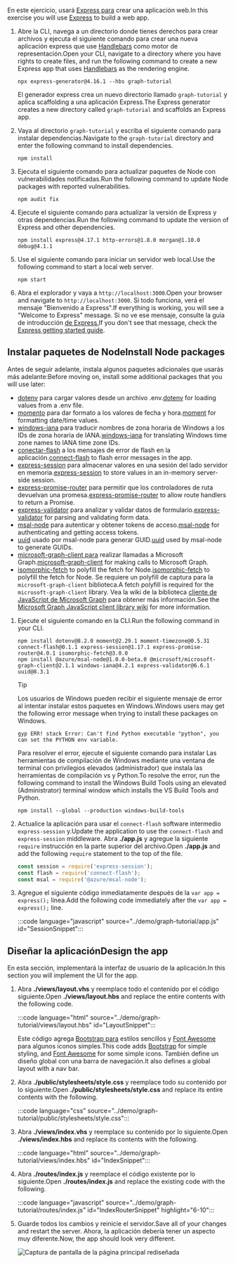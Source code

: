 <!-- markdownlint-disable MD002 MD041 -->

<span data-ttu-id="c8d8a-101">En este ejercicio, usará [Express para](http://expressjs.com/) crear una aplicación web.</span><span class="sxs-lookup"><span data-stu-id="c8d8a-101">In this exercise you will use [Express](http://expressjs.com/) to build a web app.</span></span>

1. <span data-ttu-id="c8d8a-102">Abre la CLI, navega a un directorio donde tienes derechos para crear archivos y ejecuta el siguiente comando para crear una nueva aplicación express que use [Handlebars](http://handlebarsjs.com/) como motor de representación.</span><span class="sxs-lookup"><span data-stu-id="c8d8a-102">Open your CLI, navigate to a directory where you have rights to create files, and run the following command to create a new Express app that uses [Handlebars](http://handlebarsjs.com/) as the rendering engine.</span></span>

    ```Shell
    npx express-generator@4.16.1 --hbs graph-tutorial
    ```

    <span data-ttu-id="c8d8a-103">El generador express crea un nuevo directorio llamado `graph-tutorial` y aplica scaffolding a una aplicación Express.</span><span class="sxs-lookup"><span data-stu-id="c8d8a-103">The Express generator creates a new directory called `graph-tutorial` and scaffolds an Express app.</span></span>

1. <span data-ttu-id="c8d8a-104">Vaya al directorio `graph-tutorial` y escriba el siguiente comando para instalar dependencias.</span><span class="sxs-lookup"><span data-stu-id="c8d8a-104">Navigate to the `graph-tutorial` directory and enter the following command to install dependencies.</span></span>

    ```Shell
    npm install
    ```

1. <span data-ttu-id="c8d8a-105">Ejecuta el siguiente comando para actualizar paquetes de Node con vulnerabilidades notificadas.</span><span class="sxs-lookup"><span data-stu-id="c8d8a-105">Run the following command to update Node packages with reported vulnerabilities.</span></span>

    ```Shell
    npm audit fix
    ```

1. <span data-ttu-id="c8d8a-106">Ejecute el siguiente comando para actualizar la versión de Express y otras dependencias.</span><span class="sxs-lookup"><span data-stu-id="c8d8a-106">Run the following command to update the version of Express and other dependencies.</span></span>

    ```Shell
    npm install express@4.17.1 http-errors@1.8.0 morgan@1.10.0 debug@4.1.1
    ```

1. <span data-ttu-id="c8d8a-107">Use el siguiente comando para iniciar un servidor web local.</span><span class="sxs-lookup"><span data-stu-id="c8d8a-107">Use the following command to start a local web server.</span></span>

    ```Shell
    npm start
    ```

1. <span data-ttu-id="c8d8a-108">Abra el explorador y vaya a `http://localhost:3000`.</span><span class="sxs-lookup"><span data-stu-id="c8d8a-108">Open your browser and navigate to `http://localhost:3000`.</span></span> <span data-ttu-id="c8d8a-109">Si todo funciona, verá el mensaje "Bienvenido a Express".</span><span class="sxs-lookup"><span data-stu-id="c8d8a-109">If everything is working, you will see a "Welcome to Express" message.</span></span> <span data-ttu-id="c8d8a-110">Si no ve ese mensaje, consulte la guía de introducción [de Express.](http://expressjs.com/starter/generator.html)</span><span class="sxs-lookup"><span data-stu-id="c8d8a-110">If you don't see that message, check the [Express getting started guide](http://expressjs.com/starter/generator.html).</span></span>

## <a name="install-node-packages"></a><span data-ttu-id="c8d8a-111">Instalar paquetes de Node</span><span class="sxs-lookup"><span data-stu-id="c8d8a-111">Install Node packages</span></span>

<span data-ttu-id="c8d8a-112">Antes de seguir adelante, instala algunos paquetes adicionales que usarás más adelante:</span><span class="sxs-lookup"><span data-stu-id="c8d8a-112">Before moving on, install some additional packages that you will use later:</span></span>

- <span data-ttu-id="c8d8a-113">[dotenv](https://github.com/motdotla/dotenv) para cargar valores desde un archivo .env.</span><span class="sxs-lookup"><span data-stu-id="c8d8a-113">[dotenv](https://github.com/motdotla/dotenv) for loading values from a .env file.</span></span>
- <span data-ttu-id="c8d8a-114">[momento](https://github.com/moment/moment/) para dar formato a los valores de fecha y hora.</span><span class="sxs-lookup"><span data-stu-id="c8d8a-114">[moment](https://github.com/moment/moment/) for formatting date/time values.</span></span>
- <span data-ttu-id="c8d8a-115">[windows-iana](https://github.com/rubenillodo/windows-iana) para traducir nombres de zona horaria de Windows a los IDs de zona horaria de IANA.</span><span class="sxs-lookup"><span data-stu-id="c8d8a-115">[windows-iana](https://github.com/rubenillodo/windows-iana) for translating Windows time zone names to IANA time zone IDs.</span></span>
- <span data-ttu-id="c8d8a-116">[conectar-flash](https://github.com/jaredhanson/connect-flash) a los mensajes de error de flash en la aplicación.</span><span class="sxs-lookup"><span data-stu-id="c8d8a-116">[connect-flash](https://github.com/jaredhanson/connect-flash) to flash error messages in the app.</span></span>
- <span data-ttu-id="c8d8a-117">[express-session](https://github.com/expressjs/session) para almacenar valores en una sesión del lado servidor en memoria.</span><span class="sxs-lookup"><span data-stu-id="c8d8a-117">[express-session](https://github.com/expressjs/session) to store values in an in-memory server-side session.</span></span>
- <span data-ttu-id="c8d8a-118">[express-promise-router](https://github.com/express-promise-router/express-promise-router) para permitir que los controladores de ruta devuelvan una promesa.</span><span class="sxs-lookup"><span data-stu-id="c8d8a-118">[express-promise-router](https://github.com/express-promise-router/express-promise-router) to allow route handlers to return a Promise.</span></span>
- <span data-ttu-id="c8d8a-119">[express-validator](https://github.com/express-validator/express-validator) para analizar y validar datos de formulario.</span><span class="sxs-lookup"><span data-stu-id="c8d8a-119">[express-validator](https://github.com/express-validator/express-validator) for parsing and validating form data.</span></span>
- <span data-ttu-id="c8d8a-120">[msal-node](https://github.com/AzureAD/microsoft-authentication-library-for-js/tree/dev/lib/msal-node) para autenticar y obtener tokens de acceso.</span><span class="sxs-lookup"><span data-stu-id="c8d8a-120">[msal-node](https://github.com/AzureAD/microsoft-authentication-library-for-js/tree/dev/lib/msal-node) for authenticating and getting access tokens.</span></span>
- <span data-ttu-id="c8d8a-121">[uuid](https://github.com/uuidjs/uuid) usado por msal-node para generar GUID.</span><span class="sxs-lookup"><span data-stu-id="c8d8a-121">[uuid](https://github.com/uuidjs/uuid) used by msal-node to generate GUIDs.</span></span>
- <span data-ttu-id="c8d8a-122">[microsoft-graph-client para](https://github.com/microsoftgraph/msgraph-sdk-javascript) realizar llamadas a Microsoft Graph.</span><span class="sxs-lookup"><span data-stu-id="c8d8a-122">[microsoft-graph-client](https://github.com/microsoftgraph/msgraph-sdk-javascript) for making calls to Microsoft Graph.</span></span>
- <span data-ttu-id="c8d8a-123">[isomorphic-fetch](https://github.com/matthew-andrews/isomorphic-fetch) to polyfill the fetch for Node.</span><span class="sxs-lookup"><span data-stu-id="c8d8a-123">[isomorphic-fetch](https://github.com/matthew-andrews/isomorphic-fetch) to polyfill the fetch for Node.</span></span> <span data-ttu-id="c8d8a-124">Se requiere un polyfill de captura para la `microsoft-graph-client` biblioteca.</span><span class="sxs-lookup"><span data-stu-id="c8d8a-124">A fetch polyfill is required for the `microsoft-graph-client` library.</span></span> <span data-ttu-id="c8d8a-125">Vea la wiki de la biblioteca [cliente de JavaScript de Microsoft Graph](https://github.com/microsoftgraph/msgraph-sdk-javascript/wiki/Migration-from-1.x.x-to-2.x.x#polyfill-only-when-required) para obtener más información.</span><span class="sxs-lookup"><span data-stu-id="c8d8a-125">See the [Microsoft Graph JavaScript client library wiki](https://github.com/microsoftgraph/msgraph-sdk-javascript/wiki/Migration-from-1.x.x-to-2.x.x#polyfill-only-when-required) for more information.</span></span>

1. <span data-ttu-id="c8d8a-126">Ejecute el siguiente comando en la CLI.</span><span class="sxs-lookup"><span data-stu-id="c8d8a-126">Run the following command in your CLI.</span></span>

    ```Shell
    npm install dotenv@8.2.0 moment@2.29.1 moment-timezone@0.5.31 connect-flash@0.1.1 express-session@1.17.1 express-promise-router@4.0.1 isomorphic-fetch@3.0.0
    npm install @azure/msal-node@1.0.0-beta.0 @microsoft/microsoft-graph-client@2.1.1 windows-iana@4.2.1 express-validator@6.6.1 uuid@8.3.1
    ```

    > [!TIP]
    > <span data-ttu-id="c8d8a-127">Los usuarios de Windows pueden recibir el siguiente mensaje de error al intentar instalar estos paquetes en Windows.</span><span class="sxs-lookup"><span data-stu-id="c8d8a-127">Windows users may get the following error message when trying to install these packages on Windows.</span></span>
    >
    > ```Shell
    > gyp ERR! stack Error: Can't find Python executable "python", you can set the PYTHON env variable.
    > ```
    >
    > <span data-ttu-id="c8d8a-128">Para resolver el error, ejecute el siguiente comando para instalar Las herramientas de compilación de Windows mediante una ventana de terminal con privilegios elevados (administrador) que instala las herramientas de compilación vs y Python.</span><span class="sxs-lookup"><span data-stu-id="c8d8a-128">To resolve the error, run the following command to install the Windows Build Tools using an elevated (Administrator) terminal window which installs the VS Build Tools and Python.</span></span>
    >
    > ```Shell
    > npm install --global --production windows-build-tools
    > ```

1. <span data-ttu-id="c8d8a-129">Actualice la aplicación para usar el `connect-flash` software intermedio `express-session` y.</span><span class="sxs-lookup"><span data-stu-id="c8d8a-129">Update the application to use the `connect-flash` and `express-session` middleware.</span></span> <span data-ttu-id="c8d8a-130">Abra **./app.js** y agregue la siguiente `require` instrucción en la parte superior del archivo.</span><span class="sxs-lookup"><span data-stu-id="c8d8a-130">Open **./app.js** and add the following `require` statement to the top of the file.</span></span>

    ```javascript
    const session = require('express-session');
    const flash = require('connect-flash');
    const msal = require('@azure/msal-node');
    ```

1. <span data-ttu-id="c8d8a-131">Agregue el siguiente código inmediatamente después de la `var app = express();` línea.</span><span class="sxs-lookup"><span data-stu-id="c8d8a-131">Add the following code immediately after the `var app = express();` line.</span></span>

    :::code language="javascript" source="../demo/graph-tutorial/app.js" id="SessionSnippet":::

## <a name="design-the-app"></a><span data-ttu-id="c8d8a-132">Diseñar la aplicación</span><span class="sxs-lookup"><span data-stu-id="c8d8a-132">Design the app</span></span>

<span data-ttu-id="c8d8a-133">En esta sección, implementará la interfaz de usuario de la aplicación.</span><span class="sxs-lookup"><span data-stu-id="c8d8a-133">In this section you will implement the UI for the app.</span></span>

1. <span data-ttu-id="c8d8a-134">Abra **./views/layout.vhs** y reemplace todo el contenido por el código siguiente.</span><span class="sxs-lookup"><span data-stu-id="c8d8a-134">Open **./views/layout.hbs** and replace the entire contents with the following code.</span></span>

    :::code language="html" source="../demo/graph-tutorial/views/layout.hbs" id="LayoutSnippet":::

    <span data-ttu-id="c8d8a-135">Este código agrega [Bootstrap para](http://getbootstrap.com/) estilos sencillos y [Font Awesome](https://fontawesome.com/) para algunos iconos simples.</span><span class="sxs-lookup"><span data-stu-id="c8d8a-135">This code adds [Bootstrap](http://getbootstrap.com/) for simple styling, and [Font Awesome](https://fontawesome.com/) for some simple icons.</span></span> <span data-ttu-id="c8d8a-136">También define un diseño global con una barra de navegación.</span><span class="sxs-lookup"><span data-stu-id="c8d8a-136">It also defines a global layout with a nav bar.</span></span>

1. <span data-ttu-id="c8d8a-137">Abra **./public/stylesheets/style.css** y reemplace todo su contenido por lo siguiente.</span><span class="sxs-lookup"><span data-stu-id="c8d8a-137">Open **./public/stylesheets/style.css** and replace its entire contents with the following.</span></span>

    :::code language="css" source="../demo/graph-tutorial/public/stylesheets/style.css":::

1. <span data-ttu-id="c8d8a-138">Abra **./views/index.vhs** y reemplace su contenido por lo siguiente.</span><span class="sxs-lookup"><span data-stu-id="c8d8a-138">Open **./views/index.hbs** and replace its contents with the following.</span></span>

    :::code language="html" source="../demo/graph-tutorial/views/index.hbs" id="IndexSnippet":::

1. <span data-ttu-id="c8d8a-139">Abra **./routes/index.js** y reemplace el código existente por lo siguiente.</span><span class="sxs-lookup"><span data-stu-id="c8d8a-139">Open **./routes/index.js** and replace the existing code with the following.</span></span>

    :::code language="javascript" source="../demo/graph-tutorial/routes/index.js" id="IndexRouterSnippet" highlight="6-10":::

1. <span data-ttu-id="c8d8a-140">Guarde todos los cambios y reinicie el servidor.</span><span class="sxs-lookup"><span data-stu-id="c8d8a-140">Save all of your changes and restart the server.</span></span> <span data-ttu-id="c8d8a-141">Ahora, la aplicación debería tener un aspecto muy diferente.</span><span class="sxs-lookup"><span data-stu-id="c8d8a-141">Now, the app should look very different.</span></span>

    ![Captura de pantalla de la página principal rediseñada](./images/create-app-01.png)
